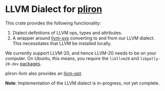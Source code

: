# LLVM Dialect for [pliron](../README.md)

This crate provides the following functionality:
1. Dialect definitions of LLVM ops, types and attributes.
2. A wrapper around [llvm-sys](https://crates.io/crates/llvm-sys)
  converting to and from our LLVM dialect. This necessitates
  that LLVM be installed locally.

We currently support LLVM-20, and hence LLVM-20 needs to be on your computer.
On Ubuntu, this means, you require the `libllvm20` and `libpolly-20-dev`
[packages](https://apt.llvm.org/).

pliron-llvm also provides an [llvm-opt](llvm-opt/README.md).

**Note**: Implementation of the LLVM dialect is in-progress, not yet complete.